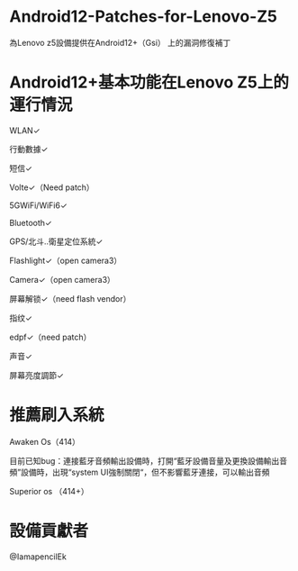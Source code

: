# Android12-Patches-for-Lenovo-Z5

為Lenovo z5設備提供在Android12+（Gsi） 上的漏洞修復補丁

# Android12+基本功能在Lenovo Z5上的運行情況

WLAN✓                                          

行動數據✓                

短信✓                   

Volte✓（Need patch）

5GWiFi/WiFi6✓

Bluetooth✓

GPS/北斗..衛星定位系統✓

Flashlight✓（open camera3）

Camera✓（open camera3）

屏幕解锁✓（need flash vendor）

指纹✓

edpf✓（need patch）

声音✓

屏幕亮度調節✓

# 推薦刷入系統

Awaken Os（414） 

目前已知bug：連接藍牙音頻輸出設備時，打開“藍牙設備音量及更換設備輸出音頻”設備時，出現“system UI強制關閉“，但不影響藍牙連接，可以輸出音頻

Superior os （414+）

# 設備貢獻者

@IamapencilEk




